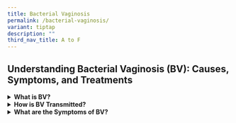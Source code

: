 ```yaml
---
title: Bacterial Vaginosis
permalink: /bacterial-vaginosis/
variant: tiptap
description: ""
third_nav_title: A to F
---
```

<h2>Understanding Bacterial Vaginosis (BV): Causes, Symptoms, and Treatments</h2>
<p></p>
<div data-type="detailGroup" class="isomer-accordion isomer-accordion-white">
<details class="isomer-details">
<summary><strong>What is BV?</strong>
</summary>
<div data-type="detailsContent" class="isomer-details-content">
<p>BV is a condition where different types of bacteria affect the acidity
of a vagina. A healthy, normally functioning vagina is acidic, at a pH
of less than 4.5. BV can cause it to be more neutral, up to a pH of 7.0.
BV is common for women aged 15 to 44 years old.</p>
<p>The bacteria typically associated with BV are:</p>
<p>• G. vaginalis;</p>
<p>• Bacteroides spp;</p>
<p>• Prevotella spp.;</p>
<p>• Mobiluncus spp.;</p>
<p>• Ureaplasma urealyticum; and</p>
<p>• Mycoplasma hominis.</p>
</div>
</details>
<details class="isomer-details">
<summary><strong>How is BV Transmitted?</strong>
</summary>
<div data-type="detailsContent" class="isomer-details-content">
<p>BV is not considered a sexually transmitted infection, but it occurs more
commonly in sexually active women. It is unclear how sexual activity affects
BV’s transmission.&nbsp;</p>
<p>You do not get BV from toilet seats, bedding, or swimming pools.</p>
</div>
</details>
<details class="isomer-details">
<summary><strong>What are the Symptoms of BV?&nbsp;</strong>
</summary>
<div data-type="detailsContent" class="isomer-details-content">
<p>BV may be asymptomatic. When symptoms appear, they include:</p>
<ul data-tight="true" class="tight">
<li>
<p>Unusual vaginal discharge that is thin and grayish-white;&nbsp;</p>
</li>
<li>
<p>A fishy odour from the vagina, especially after sex;</p>
</li>
<li>
<p>Itching or irritation around the vagina; or</p>
</li>
<li>
<p>Burning sensation during urination.</p>
</li>
</ul>
<p>At times, BV will go away without treatment. However, if untreated it
can lead to:</p>
<ul data-tight="true" class="tight">
<li>
<p>Problems in pregnancy (for example, spontaneous abortion and preterm delivery
for pregnant women with BV);</p>
</li>
<li>
<p>Higher risk of STIs and HIV; or</p>
</li>
<li>
<p>Pelvic inflammatory disease (PID).&nbsp;</p>
</li>
</ul>
</div>
</details>
</div>
<p></p>
